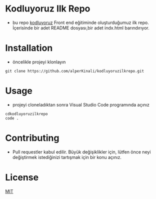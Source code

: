 # Kodluyoruz Ilk Repo 
* bu repo [kodluyoruz](https://www.kodluyoruz.org/) Front end eğitiminde oluşturduğumuz ilk repo. İçerisinde bir adet README dosyası,bir adet indx.html barındırıyor.


# Installation 
* öncelikle projeyi klonlayın
```
git clone https://github.com/alperKinali/kodluyoruzilkrepo.git
```

# Usage 
* projeyi cloneladıktan sonra Visual Studio Code programında açınız 

```
cdkodluyoruzilkrepo
code . 
```

# Contributing
* Pull requestler kabul edilir. Büyük değişiklikler için, lütfen önce neyi değiştirmek istediğinizi tartışmak için bir konu açınız.

# License 
[MIT](https://choosealicense.com/licenses/mit/)
